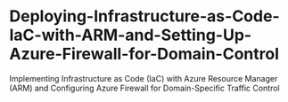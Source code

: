 # Deploying-Infrastructure-as-Code-IaC-with-ARM-and-Setting-Up-Azure-Firewall-for-Domain-Control
Implementing Infrastructure as Code (IaC) with Azure Resource Manager (ARM) and Configuring Azure Firewall for Domain-Specific Traffic Control
